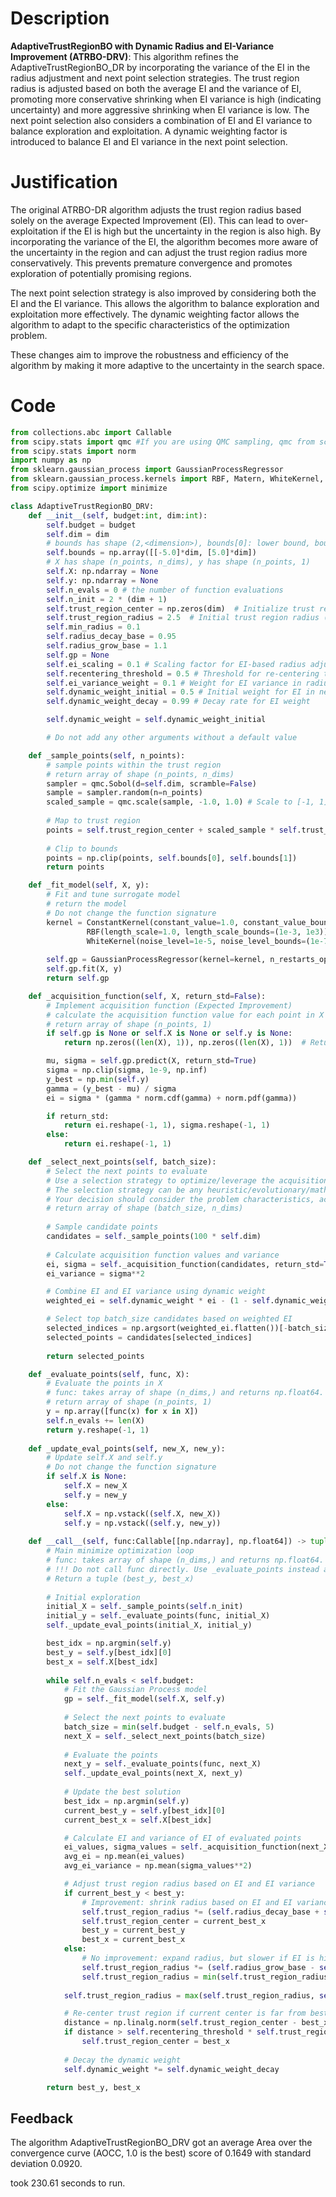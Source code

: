 # Description
**AdaptiveTrustRegionBO with Dynamic Radius and EI-Variance Improvement (ATRBO-DRV)**: This algorithm refines the AdaptiveTrustRegionBO_DR by incorporating the variance of the EI in the radius adjustment and next point selection strategies. The trust region radius is adjusted based on both the average EI and the variance of EI, promoting more conservative shrinking when EI variance is high (indicating uncertainty) and more aggressive shrinking when EI variance is low. The next point selection also considers a combination of EI and EI variance to balance exploration and exploitation. A dynamic weighting factor is introduced to balance EI and EI variance in the next point selection.

# Justification
The original ATRBO-DR algorithm adjusts the trust region radius based solely on the average Expected Improvement (EI). This can lead to over-exploitation if the EI is high but the uncertainty in the region is also high. By incorporating the variance of the EI, the algorithm becomes more aware of the uncertainty in the region and can adjust the trust region radius more conservatively. This prevents premature convergence and promotes exploration of potentially promising regions.

The next point selection strategy is also improved by considering both the EI and the EI variance. This allows the algorithm to balance exploration and exploitation more effectively. The dynamic weighting factor allows the algorithm to adapt to the specific characteristics of the optimization problem.

These changes aim to improve the robustness and efficiency of the algorithm by making it more adaptive to the uncertainty in the search space.

# Code
```python
from collections.abc import Callable
from scipy.stats import qmc #If you are using QMC sampling, qmc from scipy is encouraged. Remove this line if you have better alternatives.
from scipy.stats import norm
import numpy as np
from sklearn.gaussian_process import GaussianProcessRegressor
from sklearn.gaussian_process.kernels import RBF, Matern, WhiteKernel, ConstantKernel
from scipy.optimize import minimize

class AdaptiveTrustRegionBO_DRV:
    def __init__(self, budget:int, dim:int):
        self.budget = budget
        self.dim = dim
        # bounds has shape (2,<dimension>), bounds[0]: lower bound, bounds[1]: upper bound
        self.bounds = np.array([[-5.0]*dim, [5.0]*dim])
        # X has shape (n_points, n_dims), y has shape (n_points, 1)
        self.X: np.ndarray = None
        self.y: np.ndarray = None
        self.n_evals = 0 # the number of function evaluations
        self.n_init = 2 * (dim + 1)
        self.trust_region_center = np.zeros(dim)  # Initialize trust region center
        self.trust_region_radius = 2.5  # Initial trust region radius (half of the search space)
        self.min_radius = 0.1
        self.radius_decay_base = 0.95
        self.radius_grow_base = 1.1
        self.gp = None
        self.ei_scaling = 0.1 # Scaling factor for EI-based radius adjustment
        self.recentering_threshold = 0.5 # Threshold for re-centering trust region
        self.ei_variance_weight = 0.1 # Weight for EI variance in radius adjustment and next point selection
        self.dynamic_weight_initial = 0.5 # Initial weight for EI in next point selection
        self.dynamic_weight_decay = 0.99 # Decay rate for EI weight

        self.dynamic_weight = self.dynamic_weight_initial

        # Do not add any other arguments without a default value

    def _sample_points(self, n_points):
        # sample points within the trust region
        # return array of shape (n_points, n_dims)
        sampler = qmc.Sobol(d=self.dim, scramble=False)
        sample = sampler.random(n=n_points)
        scaled_sample = qmc.scale(sample, -1.0, 1.0) # Scale to [-1, 1]
        
        # Map to trust region
        points = self.trust_region_center + scaled_sample * self.trust_region_radius
        
        # Clip to bounds
        points = np.clip(points, self.bounds[0], self.bounds[1])
        return points

    def _fit_model(self, X, y):
        # Fit and tune surrogate model
        # return the model
        # Do not change the function signature
        kernel = ConstantKernel(constant_value=1.0, constant_value_bounds=(1e-3, 1e3)) * \
                 RBF(length_scale=1.0, length_scale_bounds=(1e-3, 1e3)) + \
                 WhiteKernel(noise_level=1e-5, noise_level_bounds=(1e-7, 1e-3))
        
        self.gp = GaussianProcessRegressor(kernel=kernel, n_restarts_optimizer=5)
        self.gp.fit(X, y)
        return self.gp

    def _acquisition_function(self, X, return_std=False):
        # Implement acquisition function (Expected Improvement)
        # calculate the acquisition function value for each point in X
        # return array of shape (n_points, 1)
        if self.gp is None or self.X is None or self.y is None:
            return np.zeros((len(X), 1)), np.zeros((len(X), 1))  # Return zero if model is not fitted yet

        mu, sigma = self.gp.predict(X, return_std=True)
        sigma = np.clip(sigma, 1e-9, np.inf)
        y_best = np.min(self.y)
        gamma = (y_best - mu) / sigma
        ei = sigma * (gamma * norm.cdf(gamma) + norm.pdf(gamma))

        if return_std:
            return ei.reshape(-1, 1), sigma.reshape(-1, 1)
        else:
            return ei.reshape(-1, 1)

    def _select_next_points(self, batch_size):
        # Select the next points to evaluate
        # Use a selection strategy to optimize/leverage the acquisition function
        # The selection strategy can be any heuristic/evolutionary/mathematical/hybrid methods.
        # Your decision should consider the problem characteristics, acquisition function, and the computational efficiency.
        # return array of shape (batch_size, n_dims)
        
        # Sample candidate points
        candidates = self._sample_points(100 * self.dim)
        
        # Calculate acquisition function values and variance
        ei, sigma = self._acquisition_function(candidates, return_std=True)
        ei_variance = sigma**2

        # Combine EI and EI variance using dynamic weight
        weighted_ei = self.dynamic_weight * ei - (1 - self.dynamic_weight) * ei_variance

        # Select top batch_size candidates based on weighted EI
        selected_indices = np.argsort(weighted_ei.flatten())[-batch_size:]
        selected_points = candidates[selected_indices]
        
        return selected_points

    def _evaluate_points(self, func, X):
        # Evaluate the points in X
        # func: takes array of shape (n_dims,) and returns np.float64.
        # return array of shape (n_points, 1)
        y = np.array([func(x) for x in X])
        self.n_evals += len(X)
        return y.reshape(-1, 1)
    
    def _update_eval_points(self, new_X, new_y):
        # Update self.X and self.y
        # Do not change the function signature
        if self.X is None:
            self.X = new_X
            self.y = new_y
        else:
            self.X = np.vstack((self.X, new_X))
            self.y = np.vstack((self.y, new_y))
    
    def __call__(self, func:Callable[[np.ndarray], np.float64]) -> tuple[np.float64, np.array]:
        # Main minimize optimization loop
        # func: takes array of shape (n_dims,) and returns np.float64. 
        # !!! Do not call func directly. Use _evaluate_points instead and be aware of the budget when calling it. !!!
        # Return a tuple (best_y, best_x)
        
        # Initial exploration
        initial_X = self._sample_points(self.n_init)
        initial_y = self._evaluate_points(func, initial_X)
        self._update_eval_points(initial_X, initial_y)

        best_idx = np.argmin(self.y)
        best_y = self.y[best_idx][0]
        best_x = self.X[best_idx]
        
        while self.n_evals < self.budget:
            # Fit the Gaussian Process model
            gp = self._fit_model(self.X, self.y)
            
            # Select the next points to evaluate
            batch_size = min(self.budget - self.n_evals, 5)
            next_X = self._select_next_points(batch_size)
            
            # Evaluate the points
            next_y = self._evaluate_points(func, next_X)
            self._update_eval_points(next_X, next_y)
            
            # Update the best solution
            best_idx = np.argmin(self.y)
            current_best_y = self.y[best_idx][0]
            current_best_x = self.X[best_idx]

            # Calculate EI and variance of EI of evaluated points
            ei_values, sigma_values = self._acquisition_function(next_X, return_std=True)
            avg_ei = np.mean(ei_values)
            avg_ei_variance = np.mean(sigma_values**2)

            # Adjust trust region radius based on EI and EI variance
            if current_best_y < best_y:
                # Improvement: shrink radius based on EI and EI variance
                self.trust_region_radius *= (self.radius_decay_base + self.ei_scaling * avg_ei - self.ei_variance_weight * avg_ei_variance)
                self.trust_region_center = current_best_x
                best_y = current_best_y
                best_x = current_best_x
            else:
                # No improvement: expand radius, but slower if EI is high and variance is low
                self.trust_region_radius *= (self.radius_grow_base - self.ei_scaling * avg_ei + self.ei_variance_weight * avg_ei_variance)
                self.trust_region_radius = min(self.trust_region_radius, 2.5) # Limit to initial radius
            
            self.trust_region_radius = max(self.trust_region_radius, self.min_radius)

            # Re-center trust region if current center is far from best point
            distance = np.linalg.norm(self.trust_region_center - best_x)
            if distance > self.recentering_threshold * self.trust_region_radius:
                self.trust_region_center = best_x
            
            # Decay the dynamic weight
            self.dynamic_weight *= self.dynamic_weight_decay

        return best_y, best_x
```
## Feedback
 The algorithm AdaptiveTrustRegionBO_DRV got an average Area over the convergence curve (AOCC, 1.0 is the best) score of 0.1649 with standard deviation 0.0920.

took 230.61 seconds to run.